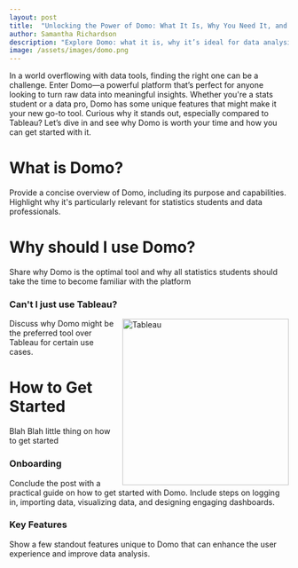 ```yaml
---
layout: post
title:  "Unlocking the Power of Domo: What It Is, Why You Need It, and How to Get Started"
author: Samantha Richardson
description: "Explore Domo: what it is, why it’s ideal for data analysis, and how to get started with creating impactful visualizations."
image: /assets/images/domo.png
---
```


In a world overflowing with data tools, finding the right one can be a challenge. Enter Domo—a powerful platform that’s perfect for anyone looking to turn raw data into meaningful insights. Whether you're a stats student or a data pro, Domo has some unique features that might make it your new go-to tool. Curious why it stands out, especially compared to Tableau? Let’s dive in and see why Domo is worth your time and how you can get started with it.

# What is Domo?

Provide a concise overview of Domo, including its purpose and capabilities. Highlight why it's particularly relevant for statistics students and data professionals.

# Why should I use Domo?

Share why Domo is the optimal tool and why all statistics students should take the time to become familiar with the platform

### Can't I just use Tableau?
<div style="float: right; margin-left: 15px;">
  <img src="https://samrich277.github.io/my-blog/assets/images/tableau.jpg" alt="Tableau" style="width:300px;"/>
</div>

Discuss why Domo might be the preferred tool over Tableau for certain use cases. 

# How to Get Started

Blah Blah little thing on how to get started

### Onboarding
Conclude the post with a practical guide on how to get started with Domo. Include steps on logging in, importing data, visualizing data, and designing engaging dashboards.

### Key Features
Show a few standout features unique to Domo that can enhance the user experience and improve data analysis.
